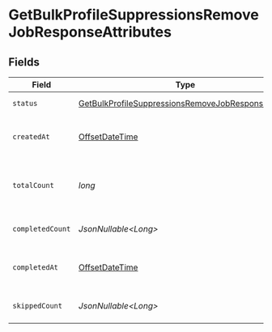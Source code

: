 # GetBulkProfileSuppressionsRemoveJobResponseAttributes


## Fields

| Field                                                                                                                             | Type                                                                                                                              | Required                                                                                                                          | Description                                                                                                                       | Example                                                                                                                           |
| --------------------------------------------------------------------------------------------------------------------------------- | --------------------------------------------------------------------------------------------------------------------------------- | --------------------------------------------------------------------------------------------------------------------------------- | --------------------------------------------------------------------------------------------------------------------------------- | --------------------------------------------------------------------------------------------------------------------------------- |
| `status`                                                                                                                          | [GetBulkProfileSuppressionsRemoveJobResponseStatus](../../models/components/GetBulkProfileSuppressionsRemoveJobResponseStatus.md) | :heavy_check_mark:                                                                                                                | Status of the asynchronous job.                                                                                                   | processing                                                                                                                        |
| `createdAt`                                                                                                                       | [OffsetDateTime](https://docs.oracle.com/javase/8/docs/api/java/time/OffsetDateTime.html)                                         | :heavy_check_mark:                                                                                                                | The date and time the job was created in ISO 8601 format (YYYY-MM-DDTHH:MM:SS.mmmmmm).                                            | 2022-11-08T00:00:00+00:00                                                                                                         |
| `totalCount`                                                                                                                      | *long*                                                                                                                            | :heavy_check_mark:                                                                                                                | The total number of operations to be processed by the job. See `completed_count` for the job's current progress.                  | 10                                                                                                                                |
| `completedCount`                                                                                                                  | *JsonNullable\<Long>*                                                                                                             | :heavy_minus_sign:                                                                                                                | The total number of operations that have been completed by the job.                                                               | 9                                                                                                                                 |
| `completedAt`                                                                                                                     | [OffsetDateTime](https://docs.oracle.com/javase/8/docs/api/java/time/OffsetDateTime.html)                                         | :heavy_minus_sign:                                                                                                                | Date and time the job was completed in ISO 8601 format (YYYY-MM-DDTHH:MM:SS.mmmmmm).                                              | 2022-11-08T00:00:00+00:00                                                                                                         |
| `skippedCount`                                                                                                                    | *JsonNullable\<Long>*                                                                                                             | :heavy_minus_sign:                                                                                                                | The total number of profiles that have been skipped as part of the job.                                                           | 1                                                                                                                                 |